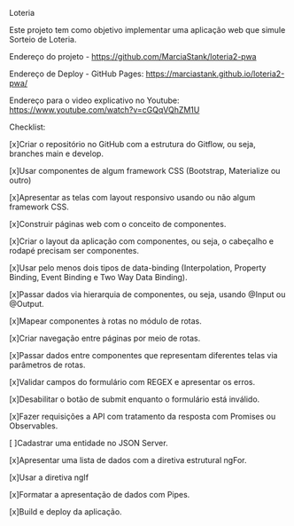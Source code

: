 Loteria

Este projeto tem como objetivo implementar uma aplicação web que simule Sorteio de Loteria.

Endereço do projeto - https://github.com/MarciaStank/loteria2-pwa

Endereço de Deploy - GitHub Pages: https://marciastank.github.io/loteria2-pwa/

Endereço para o video explicativo no Youtube: https://www.youtube.com/watch?v=cGQqVQhZM1U

Checklist:

[x]Criar o repositório no GitHub com a estrutura do Gitflow, ou seja, branches main e develop.

[x]Usar componentes de algum framework CSS (Bootstrap, Materialize ou outro)

[x]Apresentar as telas com layout responsivo usando ou não algum framework CSS.

[x]Construir páginas web com o conceito de componentes.

[x]Criar o layout da aplicação com componentes, ou seja, o cabeçalho e rodapé precisam ser componentes.

[x]Usar pelo menos dois tipos de data-binding (Interpolation, Property Binding, Event Binding e Two Way Data Binding).

[x]Passar dados via hierarquia de componentes, ou seja, usando @Input ou @Output.

[x]Mapear componentes à rotas no módulo de rotas.

[x]Criar navegação entre páginas por meio de rotas.

[x]Passar dados entre componentes que representam diferentes telas via parâmetros de rotas.

[x]Validar campos do formulário com REGEX e apresentar os erros.

[x]Desabilitar o botão de submit enquanto o formulário está inválido.

[x]Fazer requisições a API com tratamento da resposta com Promises ou Observables.

[ ]Cadastrar uma entidade no JSON Server.

[x]Apresentar uma lista de dados com a diretiva estrutural ngFor.

[x]Usar a diretiva ngIf

[x]Formatar a apresentação de dados com Pipes.

[x]Build e deploy da aplicação.
